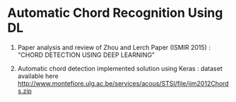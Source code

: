 # Automatic Chord Recognition Using DL 

1) Paper analysis and review of Zhou and Lerch Paper (ISMIR 2015) : "CHORD DETECTION USING DEEP LEARNING"

2) Automatic chord detection implemented solution using Keras : dataset available here http://www.montefiore.ulg.ac.be/services/acous/STSI/file/jim2012Chords.zip

